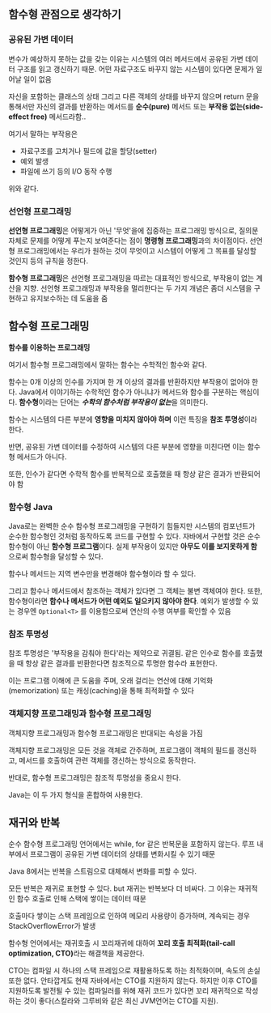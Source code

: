 ## 함수형 관점으로 생각하기

### 공유된 가변 데이터

변수가 예상하지 못하는 값을 갖는 이유는 시스템의 여러 메서드에서 공유된 가변 데이터 구조를 읽고 갱신하기 때문. 
어떤 자료구조도 바꾸지 않는 시스템이 있다면 문제가 일어날 일이 없음

자신을 포함하는 클래스의 상태 그리고 다른 객체의 상태를 바꾸지 않으며 
return 문을 통해서만 자신의 결과를 반환하는 메서드를 **순수(pure)** 메서드 또는 **부작용 없는(side-effect free)** 메서드라함.. 

여기서 말하는 부작용은 

- 자료구조를 고치거나 필드에 값을 할당(setter)
- 예외 발생
- 파일에 쓰기 등의 I/O 동작 수행

위와 같다.

### 선언형 프로그래밍

**선언형 프로그래밍**은 어떻게가 아닌 '무엇'을에 집중하는 프로그래밍 방식으로, 질의문 자체로 문제를 어떻게 푸는지 보여준다는 점이 **명령형 프로그래밍**과의 차이점이다. 
선언형 프로그래밍에서는 우리가 원하는 것이 무엇이고 시스템이 어떻게 그 목표를 달성할 것인지 등의 규칙을 정한다.

**함수형 프로그래밍**은 선언형 프로그래밍을 따르는 대표적인 방식으로, 부작용이 없는 계산을 지향.
선언형 프로그래밍과 부작용을 멀리한다는 두 가지 개념은 좀더 시스템을 구현하고 유지보수하는 데 도움을 줌

## 함수형 프로그래밍

**함수를 이용하는 프로그래밍**

여기서 함수형 프로그래밍에서 말하는 함수는 수학적인 함수와 같다.

함수는 0개 이상의 인수를 가지며 한 개 이상의 결과를 반환하지만 부작용이 없어야 한다. Java에서 이야기하는 수학적인 함수가 아니냐가 
메서드와 함수를 구분하는 핵심이다. **함수형**이라는 단어는 <strong>*수학의 함수처럼 부작용이 없는*</strong>을 의미한다. 

함수는 시스템의 다른 부분에 **영향을 미치지 않아야 하며** 이런 특징을 **참조 투명성**이라 한다.

반면, 공유된 가변 데이터를 수정하여 시스템의 다른 부분에 영향을 미친다면 이는 함수형 메서드가 아니다. 

또한, 인수가 같다면 수학적 함수를 반복적으로 호출했을 때 항상 같은 결과가 반환되어야 함

### 함수형 Java

Java로는 완벽한 순수 함수형 프로그래밍을 구현하기 힘들지만 시스템의 컴포넌트가 순수한 함수형인 것처럼 동작하도록 코드를 구현할 수 있다. 자바에서 구현할 것은 순수 함수형이 아닌 **함수형 프로그램**이다. 실제 부작용이 있지만 **아무도 이를 보지못하게 함**으로써 함수형을 달성할 수 있다.

함수나 메서드는 지역 변수만을 변경해야 함수형이라 할 수 있다.

그리고 함수나 메서드에서 참조하는 객체가 있다면 그 객체는 불변 객체여야 한다. 
또한, 함수형이라면 **함수나 메서드가 어떤 예외도 일으키지 않아야 한다**. 
예외가 발생할 수 있는 경우엔 `Optional<T>` 를 이용함으로써 연산의 수행 여부를 확인할 수 있음

### 참조 투명성

참조 투명성은 '부작용을 감춰야 한다'라는 제약으로 귀결됨. 
같은 인수로 함수를 호출했을 때 항상 같은 결과를 반환한다면 참조적으로 투명한 함수라 표현한다. 

이는 프로그램 이해에 큰 도움을 주며, 오래 걸리는 연산에 대해 기억화(memorization) 또는 캐싱(caching)을 통해 최적화할 수 있다

### 객체지향 프로그래밍과 함수형 프로그래밍

객체지향 프로그래밍과 함수형 프로그래밍은 반대되는 속성을 가짐

객체지향 프로그래밍은 모든 것을 객체로 간주하며, 프로그램이 객체의 필드를 갱신하고, 
메서드를 호출하여 관련 객체를 갱신하는 방식으로 동작한다. 

반대로, 함수형 프로그래밍은 참조적 투명성을 중요시 한다.

Java는 이 두 가지 형식을 혼합하여 사용한다.

## 재귀와 반복

순수 함수형 프로그래밍 언어에서는 while, for 같은 반복문을 포함하지 않는다. 
루프 내부에서 프로그램이 공유된 가변 데이터의 상태를 변화시킬 수 있기 때문 

Java 8에서는 반복을 스트림으로 대체해서 변화를 피할 수 있다.

모든 반복은 재귀로 표현할 수 있다. but 재귀는 반복보다 더 비싸다. 그 이유는 재귀적인 함수 호출로 인해 스택에 쌓이는 데이터 때문

호출마다 쌓이는 스택 프레임으로 인하여 메모리 사용량이 증가하며, 계속되는 경우 StackOverflowError가 발생

함수형 언어에서는 재귀호출 시 꼬리재귀에 대하여 <strong>꼬리 호출 최적화(tail-call optimization, CTO)</strong>라는 해결책을 제공한다. 

CTO는 컴파일 시 하나의 스택 프레임으로 재활용하도록 하는 최적화이며, 속도의 손실또한 없다.
안타깝게도 현재 자바에서는 CTO를 지원하지 않는다.
하지만 이후 CTO를 지원하도록 발전될 수 있는 컴파일러를 위해 재귀 코드가 있다면 꼬리 재귀적으로 작성하는 것이 좋다(스칼라와 그루비와 같은 최신 JVM언어는 CTO를 지원).
